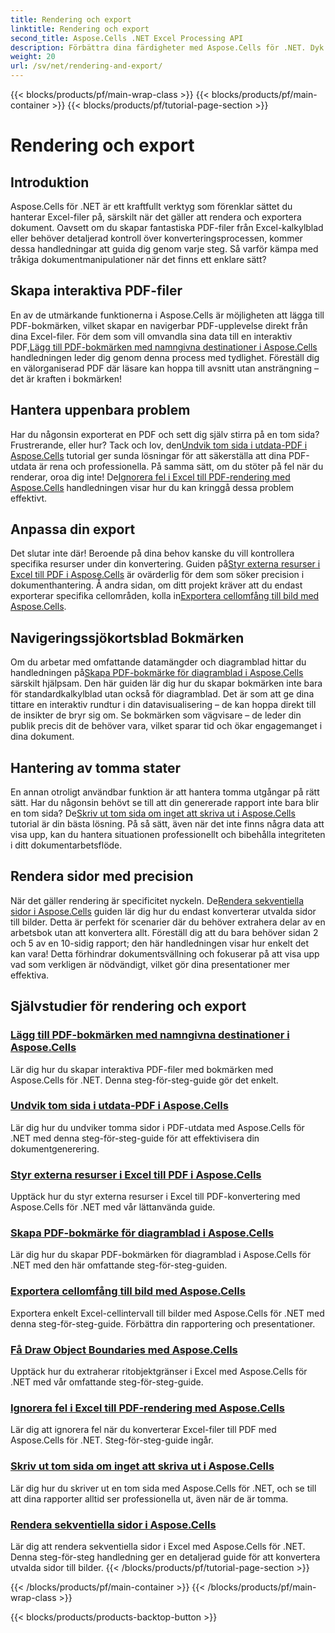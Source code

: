 ```yaml
---
title: Rendering och export
linktitle: Rendering och export
second_title: Aspose.Cells .NET Excel Processing API
description: Förbättra dina färdigheter med Aspose.Cells för .NET. Dyk ner i handledningar för att rendera, exportera och skapa interaktiva Excel PDF-dokument.
weight: 20
url: /sv/net/rendering-and-export/
---
```


{{< blocks/products/pf/main-wrap-class >}}
{{< blocks/products/pf/main-container >}}
{{< blocks/products/pf/tutorial-page-section >}}

# Rendering och export

## Introduktion

Aspose.Cells för .NET är ett kraftfullt verktyg som förenklar sättet du hanterar Excel-filer på, särskilt när det gäller att rendera och exportera dokument. Oavsett om du skapar fantastiska PDF-filer från Excel-kalkylblad eller behöver detaljerad kontroll över konverteringsprocessen, kommer dessa handledningar att guida dig genom varje steg. Så varför kämpa med tråkiga dokumentmanipulationer när det finns ett enklare sätt?

## Skapa interaktiva PDF-filer

 En av de utmärkande funktionerna i Aspose.Cells är möjligheten att lägga till PDF-bokmärken, vilket skapar en navigerbar PDF-upplevelse direkt från dina Excel-filer. För dem som vill omvandla sina data till en interaktiv PDF,[Lägg till PDF-bokmärken med namngivna destinationer i Aspose.Cells](./add-pdf-bookmarks/) handledningen leder dig genom denna process med tydlighet. Föreställ dig en välorganiserad PDF där läsare kan hoppa till avsnitt utan ansträngning – det är kraften i bokmärken!

## Hantera uppenbara problem

Har du någonsin exporterat en PDF och sett dig själv stirra på en tom sida? Frustrerande, eller hur? Tack och lov, den[Undvik tom sida i utdata-PDF i Aspose.Cells](./avoid-blank-page-in-output-pdf/) tutorial ger sunda lösningar för att säkerställa att dina PDF-utdata är rena och professionella. På samma sätt, om du stöter på fel när du renderar, oroa dig inte! De[Ignorera fel i Excel till PDF-rendering med Aspose.Cells](./ignore-errors-while-rendering/) handledningen visar hur du kan kringgå dessa problem effektivt.

## Anpassa din export

 Det slutar inte där! Beroende på dina behov kanske du vill kontrollera specifika resurser under din konvertering. Guiden på[Styr externa resurser i Excel till PDF i Aspose.Cells](./control-loading-of-external-resources/) är ovärderlig för dem som söker precision i dokumenthantering. Å andra sidan, om ditt projekt kräver att du endast exporterar specifika cellområden, kolla in[Exportera cellomfång till bild med Aspose.Cells](./export-range-of-cells-to-image/).

## Navigeringssjökortsblad Bokmärken

 Om du arbetar med omfattande datamängder och diagramblad hittar du handledningen på[Skapa PDF-bokmärke för diagramblad i Aspose.Cells](./create-pdf-bookmark-entry-for-chart-sheet/) särskilt hjälpsam. Den här guiden lär dig hur du skapar bokmärken inte bara för standardkalkylblad utan också för diagramblad. Det är som att ge dina tittare en interaktiv rundtur i din datavisualisering – de kan hoppa direkt till de insikter de bryr sig om. Se bokmärken som vägvisare – de leder din publik precis dit de behöver vara, vilket sparar tid och ökar engagemanget i dina dokument.

## Hantering av tomma stater

 En annan otroligt användbar funktion är att hantera tomma utgångar på rätt sätt. Har du någonsin behövt se till att din genererade rapport inte bara blir en tom sida? De[Skriv ut tom sida om inget att skriva ut i Aspose.Cells](./output-blank-page-when-nothing-to-print/) tutorial är din bästa lösning. På så sätt, även när det inte finns några data att visa upp, kan du hantera situationen professionellt och bibehålla integriteten i ditt dokumentarbetsflöde.

## Rendera sidor med precision

När det gäller rendering är specificitet nyckeln. De[Rendera sekventiella sidor i Aspose.Cells](./render-limited-number-of-sequential-pages/) guiden lär dig hur du endast konverterar utvalda sidor till bilder. Detta är perfekt för scenarier där du behöver extrahera delar av en arbetsbok utan att konvertera allt. Föreställ dig att du bara behöver sidan 2 och 5 av en 10-sidig rapport; den här handledningen visar hur enkelt det kan vara! Detta förhindrar dokumentsvällning och fokuserar på att visa upp vad som verkligen är nödvändigt, vilket gör dina presentationer mer effektiva.

## Självstudier för rendering och export
### [Lägg till PDF-bokmärken med namngivna destinationer i Aspose.Cells](./add-pdf-bookmarks/)
Lär dig hur du skapar interaktiva PDF-filer med bokmärken med Aspose.Cells för .NET. Denna steg-för-steg-guide gör det enkelt.
### [Undvik tom sida i utdata-PDF i Aspose.Cells](./avoid-blank-page-in-output-pdf/)
Lär dig hur du undviker tomma sidor i PDF-utdata med Aspose.Cells för .NET med denna steg-för-steg-guide för att effektivisera din dokumentgenerering.
### [Styr externa resurser i Excel till PDF i Aspose.Cells](./control-loading-of-external-resources/)
Upptäck hur du styr externa resurser i Excel till PDF-konvertering med Aspose.Cells för .NET med vår lättanvända guide.
### [Skapa PDF-bokmärke för diagramblad i Aspose.Cells](./create-pdf-bookmark-entry-for-chart-sheet/)
Lär dig hur du skapar PDF-bokmärken för diagramblad i Aspose.Cells för .NET med den här omfattande steg-för-steg-guiden.
### [Exportera cellomfång till bild med Aspose.Cells](./export-range-of-cells-to-image/)
Exportera enkelt Excel-cellintervall till bilder med Aspose.Cells för .NET med denna steg-för-steg-guide. Förbättra din rapportering och presentationer.
### [Få Draw Object Boundaries med Aspose.Cells](./get-draw-object-and-bound/)
Upptäck hur du extraherar ritobjektgränser i Excel med Aspose.Cells för .NET med vår omfattande steg-för-steg-guide.
### [Ignorera fel i Excel till PDF-rendering med Aspose.Cells](./ignore-errors-while-rendering/)
Lär dig att ignorera fel när du konverterar Excel-filer till PDF med Aspose.Cells för .NET. Steg-för-steg-guide ingår.
### [Skriv ut tom sida om inget att skriva ut i Aspose.Cells](./output-blank-page-when-nothing-to-print/)
Lär dig hur du skriver ut en tom sida med Aspose.Cells för .NET, och se till att dina rapporter alltid ser professionella ut, även när de är tomma.
### [Rendera sekventiella sidor i Aspose.Cells](./render-limited-number-of-sequential-pages/)
Lär dig att rendera sekventiella sidor i Excel med Aspose.Cells för .NET. Denna steg-för-steg handledning ger en detaljerad guide för att konvertera utvalda sidor till bilder.
{{< /blocks/products/pf/tutorial-page-section >}}

{{< /blocks/products/pf/main-container >}}
{{< /blocks/products/pf/main-wrap-class >}}

{{< blocks/products/products-backtop-button >}}
